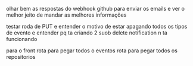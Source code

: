 olhar bem as respostas do webhook github para enviar os emails e ver o melhor jeito de mandar as melhores informações

testar roda de PUT e entender o motivo de estar apagando todos os tipos de evento e entender pq ta criando 2 suob
delete notification n ta funcionando

para o front
rota para pegar todos o eventos
rota para pegar todos os repositorios

